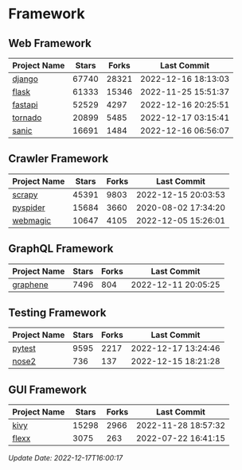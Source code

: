# Framework

## Web Framework
| Project Name | Stars | Forks | Last Commit |
| ------------ | ----- | ----- | ----------- |
| [django](https://github.com/django/django) | 67740 | 28321 | 2022-12-16 18:13:03 |
| [flask](https://github.com/pallets/flask) | 61333 | 15346 | 2022-11-25 15:51:37 |
| [fastapi](https://github.com/tiangolo/fastapi) | 52529 | 4297 | 2022-12-16 20:25:51 |
| [tornado](https://github.com/tornadoweb/tornado) | 20899 | 5485 | 2022-12-17 03:15:41 |
| [sanic](https://github.com/sanic-org/sanic) | 16691 | 1484 | 2022-12-16 06:56:07 |

## Crawler Framework
| Project Name | Stars | Forks | Last Commit |
| ------------ | ----- | ----- | ----------- |
| [scrapy](https://github.com/scrapy/scrapy) | 45391 | 9803 | 2022-12-15 20:03:53 |
| [pyspider](https://github.com/binux/pyspider) | 15684 | 3660 | 2020-08-02 17:34:20 |
| [webmagic](https://github.com/code4craft/webmagic) | 10647 | 4105 | 2022-12-05 15:26:01 |

## GraphQL Framework
| Project Name | Stars | Forks | Last Commit |
| ------------ | ----- | ----- | ----------- |
| [graphene](https://github.com/graphql-python/graphene) | 7496 | 804 | 2022-12-11 20:05:25 |

## Testing Framework
| Project Name | Stars | Forks | Last Commit |
| ------------ | ----- | ----- | ----------- |
| [pytest](https://github.com/pytest-dev/pytest) | 9595 | 2217 | 2022-12-17 13:24:46 |
| [nose2](https://github.com/nose-devs/nose2) | 736 | 137 | 2022-12-15 18:21:28 |

## GUI Framework
| Project Name | Stars | Forks | Last Commit |
| ------------ | ----- | ----- | ----------- |
| [kivy](https://github.com/kivy/kivy) | 15298 | 2966 | 2022-11-28 18:57:32 |
| [flexx](https://github.com/flexxui/flexx) | 3075 | 263 | 2022-07-22 16:41:15 |

*Update Date: 2022-12-17T16:00:17*